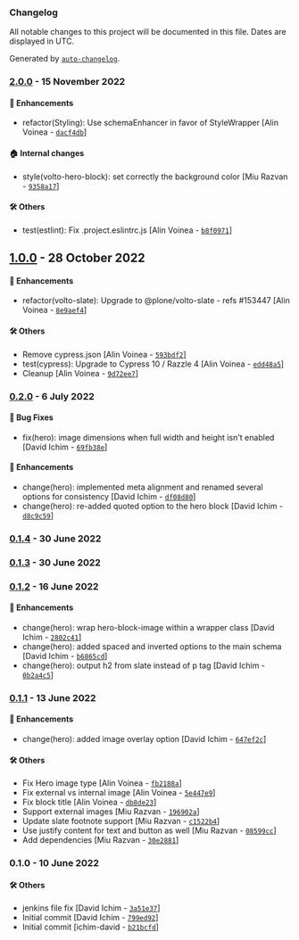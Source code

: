 ### Changelog

All notable changes to this project will be documented in this file. Dates are displayed in UTC.

Generated by [`auto-changelog`](https://github.com/CookPete/auto-changelog).

### [2.0.0](https://github.com/eea/volto-hero-block/compare/1.0.0...2.0.0) - 15 November 2022

#### :nail_care: Enhancements

- refactor(Styling): Use schemaEnhancer in favor of StyleWrapper [Alin Voinea - [`dacf4db`](https://github.com/eea/volto-hero-block/commit/dacf4db6c59a584639f13c7ce8a3d7bd808ea64c)]

#### :house: Internal changes

- style(volto-hero-block): set correctly the background color [Miu Razvan - [`9358a17`](https://github.com/eea/volto-hero-block/commit/9358a1777c25664cbfe9c66a6c9054521a11ff24)]

#### :hammer_and_wrench: Others

- test(estlint): Fix .project.eslintrc.js [Alin Voinea - [`b8f0971`](https://github.com/eea/volto-hero-block/commit/b8f0971b21a5334d40c1b8f5103cea61d9ffe6f1)]
## [1.0.0](https://github.com/eea/volto-hero-block/compare/0.2.0...1.0.0) - 28 October 2022

#### :nail_care: Enhancements

- refactor(volto-slate): Upgrade to @plone/volto-slate - refs #153447 [Alin Voinea - [`8e9aef4`](https://github.com/eea/volto-hero-block/commit/8e9aef42b9e92cca4666526b083f6f64bb5adfa8)]

#### :hammer_and_wrench: Others

- Remove cypress.json [Alin Voinea - [`593bdf2`](https://github.com/eea/volto-hero-block/commit/593bdf207ca4fd3f2393117b6f64a44727881ad0)]
- test(cypress): Upgrade to Cypress 10 / Razzle 4 [Alin Voinea - [`edd48a5`](https://github.com/eea/volto-hero-block/commit/edd48a5c13824bce5e03e46790f1890656b340d8)]
- Cleanup [Alin Voinea - [`9d72ee7`](https://github.com/eea/volto-hero-block/commit/9d72ee7a06d1c6fed46586d30bb85eae39e670bf)]
### [0.2.0](https://github.com/eea/volto-hero-block/compare/0.1.4...0.2.0) - 6 July 2022

#### :bug: Bug Fixes

- fix(hero): image dimensions when full width and height isn't enabled [David Ichim - [`69fb38e`](https://github.com/eea/volto-hero-block/commit/69fb38e9410f2a241a5d3babca9a712df946f859)]

#### :nail_care: Enhancements

- change(hero): implemented meta alignment and renamed several options for consistency [David Ichim - [`df08d80`](https://github.com/eea/volto-hero-block/commit/df08d80201b079a083e8c742e763c7b144fb5724)]
- change(hero): re-added quoted option to the hero block [David Ichim - [`d8c9c59`](https://github.com/eea/volto-hero-block/commit/d8c9c59d7e7e5feaf592a52f9cc6ff23abca2fa2)]

### [0.1.4](https://github.com/eea/volto-hero-block/compare/0.1.3...0.1.4) - 30 June 2022

### [0.1.3](https://github.com/eea/volto-hero-block/compare/0.1.2...0.1.3) - 30 June 2022

### [0.1.2](https://github.com/eea/volto-hero-block/compare/0.1.1...0.1.2) - 16 June 2022

#### :nail_care: Enhancements

- change(hero): wrap hero-block-image within a wrapper class [David Ichim - [`2802c41`](https://github.com/eea/volto-hero-block/commit/2802c41ee8eba4c34bf6d4b4766ebafb24056602)]
- change(hero): added spaced and inverted options to the main schema [David Ichim - [`b6865cd`](https://github.com/eea/volto-hero-block/commit/b6865cdc6dfae0d486f43fccfb31fa555af3a536)]
- change(hero): output h2 from slate instead of p tag [David Ichim - [`0b2a4c5`](https://github.com/eea/volto-hero-block/commit/0b2a4c5070cc2bf97f31ff4cf74ade0e27434d91)]

### [0.1.1](https://github.com/eea/volto-hero-block/compare/0.1.0...0.1.1) - 13 June 2022

#### :nail_care: Enhancements

- change(hero): added image overlay option [David Ichim - [`647ef2c`](https://github.com/eea/volto-hero-block/commit/647ef2ce68848ac38b71977485021b17e8c2f540)]

#### :hammer_and_wrench: Others

- Fix Hero image type [Alin Voinea - [`fb2188a`](https://github.com/eea/volto-hero-block/commit/fb2188ac604cfc57ba26ea482e799ca867a412ad)]
- Fix external vs internal image [Alin Voinea - [`5e447e9`](https://github.com/eea/volto-hero-block/commit/5e447e9a4e35229d9a29b74ad230a2e1e659bbea)]
- Fix block title [Alin Voinea - [`db8de23`](https://github.com/eea/volto-hero-block/commit/db8de237f523e8cb9b96c2702818b529805fd36e)]
- Support external images [Miu Razvan - [`196902a`](https://github.com/eea/volto-hero-block/commit/196902ac0214cefb8a4bdc643f0424bc7c318282)]
- Update slate footnote support [Miu Razvan - [`c1522b4`](https://github.com/eea/volto-hero-block/commit/c1522b4164dbe6de01771d211d7e0bf3009f44d4)]
- Use justify content for text and button as well [Miu Razvan - [`08599cc`](https://github.com/eea/volto-hero-block/commit/08599cc45546d9b349128c4f8ce9c01318385811)]
- Add dependencies [Miu Razvan - [`30e2881`](https://github.com/eea/volto-hero-block/commit/30e2881a2a97a899e7f4cc614a0405c300ac6fee)]
### 0.1.0 - 10 June 2022

#### :hammer_and_wrench: Others

- jenkins file fix [David Ichim - [`3a51e37`](https://github.com/eea/volto-hero-block/commit/3a51e379dd70cb9c6045922050020e33fc896a74)]
- Initial commit [David Ichim - [`799ed92`](https://github.com/eea/volto-hero-block/commit/799ed92e506b9b0faded334c019f4a8ffc4b8d43)]
- Initial commit [ichim-david - [`b21bcfd`](https://github.com/eea/volto-hero-block/commit/b21bcfd42c775acc84179272fac0d6ecaad71430)]
